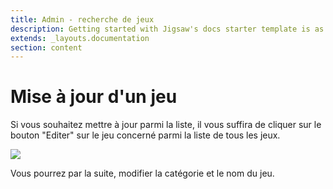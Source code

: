 ```yaml
---
title: Admin - recherche de jeux
description: Getting started with Jigsaw's docs starter template is as easy as 1, 2, 3.
extends: _layouts.documentation
section: content
---
```

# Mise à jour d'un jeu

Si vous souhaitez mettre à jour parmi la liste, il vous suffira de cliquer sur le bouton "Editer" sur le jeu concerné parmi la liste de tous les jeux.

<img class="block m-auto" src="/assets/img/admin/edit-game.png" />

Vous pourrez par la suite, modifier la catégorie et le nom du jeu.

